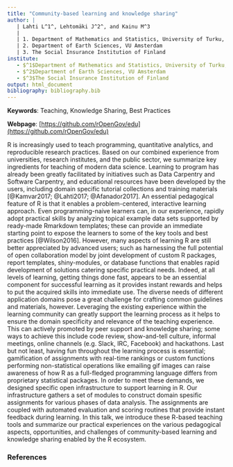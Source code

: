 ```yaml
---
title: "Community-based learning and knowledge sharing"
author: |
   | Lahti L^1^, Lehtomäki J^2^, and Kainu M^3 
   |
   | 1. Department of Mathematics and Statistics, University of Turku, Finland 
   | 2. Department of Earth Sciences, VU Amsterdam
   | 3. The Social Insurance Institution of Finland
institute: 
   - $^1$Department of Mathematics and Statistics, University of Turku, Finland 
   - $^2$Department of Earth Sciences, VU Amsterdam
   - $^3$The Social Insurance Institution of Finland
output: html_document
bibliography: bibliography.bib
---
```



**Keywords**: Teaching, Knowledge Sharing, Best Practices

**Webpage**: [https://github.com/rOpenGov/edu](https://github.com/rOpenGov/edu)

R is increasingly used to teach programming, quantitative analytics, and reproducible research practices. Based on our combined experience from universities, research institutes, and the public sector, we summarize key ingredients for teaching of modern data science. Learning to program has already been greatly facilitated by initiatives such as Data Carpentry and Software Carpentry, and educational resources have been developed by the users, including domain specific tutorial collections and training materials [@Kamvar2017; @Lahti2017; @Afanador2017]. An essential pedagogical feature of R is that it enables a problem-centered, interactive learning approach. Even programming-naive learners can, in our experience, rapidly adopt practical skills by analyzing topical example data sets supported by ready-made Rmarkdown templates; these can provide an immediate starting point to expose the learners to some of the key tools and best practices [@Wilson2016]. However, many aspects of learning R are still better appreciated by advanced users; such as harnessing the full potential of open collaboration model by joint development of custom R packages, report templates, shiny-modules, or database functions that enables rapid development of solutions catering specific practical needs. Indeed, at all levels of learning, getting things done fast, appears to be an essential component for successful learning as it provides instant rewards and helps to put the acquired skills into immediate use. The diverse needs of different application domains pose a great challenge for crafting common guidelines and materials, however. Leveraging the existing experience within the learning community can greatly support the learning process as it helps to ensure the domain specificity and relevance of the teaching experience. This can actively promoted by peer support and knowledge sharing; some ways to achieve this include code review, show-and-tell culture, informal meetings, online channels (e.g. Slack, IRC, Facebook) and hackathons. Last but not least, having fun throughout the learning process is essential; gamification of assignments with real-time rankings or custom functions performing non-statistical operations like emailing gif images can raise awareness of how R as a full-fledged programming language differs from proprietary statistical packages. In order to meet these demands, we designed specific open infrastructure to support learning in R. Our infrastructure gathers a set of modules to construct domain spesific assignments for various phases of data analysis. The assignments are coupled with automated evaluation and scoring routines that provide instant feedback during learning. In this talk, we introduce these R-based teaching tools and summarize our practical experiences on the various pedagogical aspects, opportunities, and challenges of community-based learning and knowledge sharing enabled by the R ecosystem.



### References



